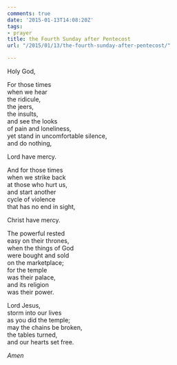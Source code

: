 ```yaml
---
comments: true
date: '2015-01-13T14:08:20Z'
tags:
- prayer
title: the Fourth Sunday after Pentecost
url: "/2015/01/13/the-fourth-sunday-after-pentecost/"

---
```

Holy God,

For those times  
when we hear  
the ridicule,  
the jeers,  
the insults,  
and see the looks  
of pain and loneliness,  
yet stand in uncomfortable silence,  
and do nothing,

Lord have mercy.

And for those times  
when we strike back    
at those who hurt us,  
and start another  
cycle of violence  
that has no end in sight,

Christ have mercy.

The powerful rested  
easy on their thrones,  
when the things of God  
were bought and sold  
on the marketplace;  
for the temple  
was their palace,  
and its religion  
was their power.

Lord Jesus,  
storm into our lives   
as you did the temple;    
may the chains be broken,  
the tables turned,  
and our hearts set free.

*Amen*
